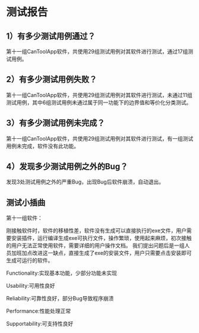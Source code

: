 # 测试报告 #
 



## 1）有多少测试用例通过？ ##
   第十一组CanToolApp软件，共使用29组测试用例对其软件进行测试，通过17组测试用例。
## 2）有多少测试用例失败？ ##
   第十一组CanToolApp软件，共使用29组测试用例对其软件进行测试，未通过11组测试用例，其中6组测试用例未通过属于同一功能下的边界值和等价化分类测试。
## 3）有多少测试用例未完成？ ##
   第十一组CanToolApp软件，共使用29组测试用例对其软件进行测试，有一组测试用例未完成，软件没有此功能。
## 4）发现多少测试用例之外的Bug？ ##
   发现3处测试用例之外的严重Bug，出现Bug后软件崩溃，自动退出。


## 测试小插曲 ##

第十一组软件：

   刚接触软件时，软件的移植性差，软件没有生成可以直接执行的exe文件，用户需要安装插件，运行编译生成exe可执行文件，操作繁琐，使用起来麻烦，初次接触的用户无法正常使用软件，需要详细的用户操作文档。
   我们提出问题后是一组人员加班加点改进这一缺点，直接生成了exe的安装文件，用户只需要点击安装即可生成可运行的软件。



Functionality:实现基本功能，少部分功能未实现

Usability:可用性良好

Reliability:可靠性良好，部分Bug导致程序崩溃

Performance:性能处理正常

Supportability:可支持性良好
